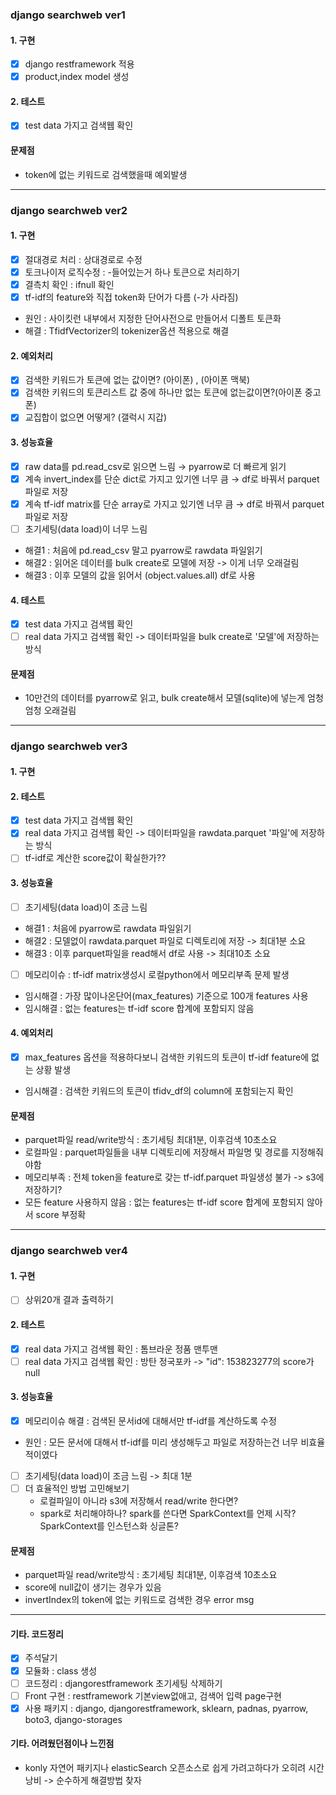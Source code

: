 ### django searchweb ver1 

#### 1. 구현
- [x] django restframework 적용
- [x] product,index model 생성

#### 2. 테스트 
- [x] test data 가지고 검색웹 확인

#### 문제점 
- token에 없는 키워드로 검색했을때 예외발생

--- 

### django searchweb ver2 

#### 1. 구현
- [x]  절대경로 처리 : 상대경로로 수정
- [x]  토크나이저 로직수정 : -들어있는거 하나 토큰으로 처리하기
- [x]  결측치 확인 : ifnull 확인
- [x]  tf-idf의 feature와 직접 token화 단어가 다름 (-가 사라짐) 
- 원인 : 사이킷런 내부에서 지정한 단어사전으로 만들어서 디폴트 토큰화
- 해결 : TfidfVectorizer의 tokenizer옵션 적용으로 해결

#### 2. 예외처리 
- [x]  검색한 키워드가 토큰에 없는 값이면? (아이폰) , (아이폰 맥북)
- [x]  검색한 키워드의 토큰리스트 값 중에 하나만 없는 토큰에 없는값이면?(아이폰 중고폰)
- [x]  교집합이 없으면 어떻게? (갤럭시 지갑)

#### 3. 성능효율
- [x]  raw data를 pd.read_csv로 읽으면 느림  → pyarrow로 더 빠르게 읽기
- [x]  계속 invert_index를 단순 dict로 가지고 있기엔 너무 큼  → df로 바꿔서 parquet파일로 저장
- [x]  계속 tf-idf matrix를 단순 array로 가지고 있기엔 너무 큼 → df로 바꿔서 parquet파일로 저장
- [ ]  초기세팅(data load)이 너무 느림 
- 해결1 : 처음에 pd.read_csv 말고 pyarrow로 rawdata 파일읽기
- 해결2 : 읽어온 데이터를 bulk create로 모델에 저장 -> 이게 너무 오래걸림
- 해결3 : 이후 모델의 값을 읽어서 (object.values.all) df로 사용

#### 4. 테스트
- [x] test data 가지고 검색웹 확인
- [ ] real data 가지고 검색웹 확인 -> 데이터파일을 bulk create로 '모델'에 저장하는 방식

#### 문제점 
- 10만건의 데이터를 pyarrow로 읽고, bulk create해서 모델(sqlite)에 넣는게 엄청엄청 오래걸림

--- 
### django searchweb ver3
#### 1. 구현

#### 2. 테스트
- [x] test data 가지고 검색웹 확인
- [x] real data 가지고 검색웹 확인 -> 데이터파일을 rawdata.parquet '파일'에 저장하는 방식
- [ ] tf-idf로 계산한 score값이 확실한가??

#### 3. 성능효율
- [ ]  초기세팅(data load)이 조금 느림 
- 해결1 : 처음에 pyarrow로 rawdata 파일읽기
- 해결2 : 모델없이 rawdata.parquet 파일로 디렉토리에 저장 -> 최대1분 소요 
- 해결3 : 이후 parquet파일을 read해서 df로 사용 -> 최대10초 소요
- [ ] 메모리이슈 : tf-idf matrix생성시 로컬python에서 메모리부족 문제 발생 
- 임시해결 : 가장 많이나온단어(max_features) 기준으로 100개 features 사용 
- 임시해결 : 없는 features는 tf-idf score 합계에 포함되지 않음

#### 4. 예외처리 
- [x] max_features 옵션을 적용하다보니 검색한 키워드의 토큰이 tf-idf feature에 없는 상황 발생
- 임시해결 : 검색한 키워드의 토큰이 tfidv_df의 column에 포함되는지 확인 

#### 문제점
- parquet파일 read/write방식 : 초기세팅 최대1분, 이후검색 10초소요
- 로컬파일 : parquet파일들을 내부 디렉토리에 저장해서 파일명 및 경로를 지정해줘야함
- 메모리부족 : 전체 token을 feature로 갖는 tf-idf.parquet 파일생성 불가 -> s3에 저장하기?
- 모든 feature 사용하지 않음 :  없는 features는 tf-idf score 합계에 포함되지 않아서 score 부정확

---
### django searchweb ver4
#### 1. 구현
- [ ] 상위20개 결과 출력하기

#### 2. 테스트
- [x] real data 가지고 검색웹 확인 : 톰브라운 정품 맨투맨
- [ ] real data 가지고 검색웹 확인 : 방탄 정국포카 -> "id": 153823277의 score가 null

#### 3. 성능효율
- [x] 메모리이슈 해결 : 검색된 문서id에 대해서만 tf-idf를 계산하도록 수정 
- 원인 : 모든 문서에 대해서 tf-idf를 미리 생성해두고 파일로 저장하는건 너무 비효율적이였다
- [ ] 초기세팅(data load)이 조금 느림 -> 최대 1분 
- [ ] 더 효율적인 방법 고민해보기 
    - 로컬파일이 아니라 s3에 저장해서 read/write 한다면?
    - spark로 처리해야하나? spark를 쓴다면 SparkContext를 언제 시작? SparkContext를 인스턴스화 싱글톤?

#### 문제점
- parquet파일 read/write방식 : 초기세팅 최대1분, 이후검색 10초소요
- score에 null값이 생기는 경우가 있음 
- invertIndex의 token에 없는 키워드로 검색한 경우 error msg 
--- 

#### 기타. 코드정리
- [x] 주석달기
- [x] 모듈화 : class 생성
- [ ] 코드정리 : djangorestframework 초기세팅 삭제하기
- [ ] Front 구현 : restframework 기본view없애고, 검색어 입력 page구현
- [x] 사용 패키지 : django, djangorestframework, sklearn, padnas, pyarrow, boto3, django-storages

#### 기타. 어려웠던점이나 느낀점
- konly 자연어 패키지나 elasticSearch 오픈소스로 쉽게 가려고하다가 오히려 시간낭비 -> 순수하게 해결방법 찾자